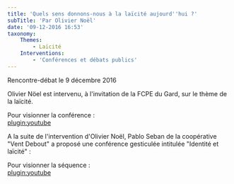 ```yaml
---
title: 'Quels sens donnons-nous à la laïcité aujourd''hui ?'
subTitle: 'Par Olivier Noël'
date: '09-12-2016 16:53'
taxonomy:
    Themes:
        - Laïcité
    Interventions:
        - 'Conférences et débats publics'
---
```


Rencontre-débat le 9 décembre 2016

Olivier Nöel est intervenu, à l'invitation de la FCPE du Gard, sur le thème de la laïcité.  

Pour visionner la conférence :  
[plugin:youtube](https://www.youtube.com/watch?v=hNfyEIv9eqQ)

A la suite de l'intervention d'Olivier Noël, Pablo Seban de la coopérative "Vent Debout" a proposé une conférence gesticulée intitulée "Identité et laïcité" :   

Pour visionner la séquence :  
[plugin:youtube](https://www.youtube.com/watch?v=6_tJLYBh8S0)

